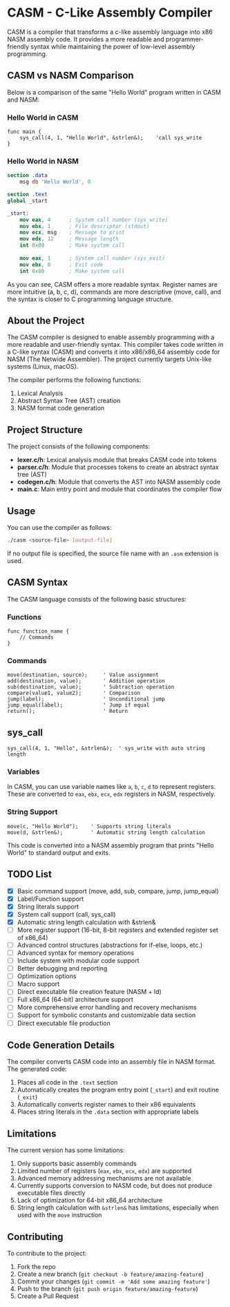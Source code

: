 # CASM - C-Like Assembly Compiler

CASM is a compiler that transforms a c-like assembly language into x86 NASM assembly code. It provides a more readable and programmer-friendly syntax while maintaining the power of low-level assembly programming.

## CASM vs NASM Comparison

Below is a comparison of the same "Hello World" program written in CASM and NASM:

### Hello World in CASM
```
func main {
    sys_call(4, 1, "Hello World", &strlen&);    'call sys_write
}
```

### Hello World in NASM
```nasm
section .data
    msg db 'Hello World', 0

section .text
global _start

_start:
    mov eax, 4      ; System call number (sys_write)
    mov ebx, 1      ; File descriptor (stdout)
    mov ecx, msg    ; Message to print
    mov edx, 12     ; Message length
    int 0x80        ; Make system call
    
    mov eax, 1      ; System call number (sys_exit)
    mov ebx, 0      ; Exit code
    int 0x80        ; Make system call
```

As you can see, CASM offers a more readable syntax. Register names are more intuitive (a, b, c, d), commands are more descriptive (move, call), and the syntax is closer to C programming language structure.

## About the Project

The CASM compiler is designed to enable assembly programming with a more readable and user-friendly syntax. This compiler takes code written in a C-like syntax (CASM) and converts it into x86/x86_64 assembly code for NASM (The Netwide Assembler). The project currently targets Unix-like systems (Linux, macOS).

The compiler performs the following functions:
1. Lexical Analysis
2. Abstract Syntax Tree (AST) creation
3. NASM format code generation

## Project Structure

The project consists of the following components:

- **lexer.c/h**: Lexical analysis module that breaks CASM code into tokens
- **parser.c/h**: Module that processes tokens to create an abstract syntax tree (AST)
- **codegen.c/h**: Module that converts the AST into NASM assembly code
- **main.c**: Main entry point and module that coordinates the compiler flow

## Usage

You can use the compiler as follows:

```bash
./casm <source-file> [output-file]
```

If no output file is specified, the source file name with an `.asm` extension is used.

## CASM Syntax

The CASM language consists of the following basic structures:

### Functions

```
func function_name {
    // Commands
}
```

### Commands

```
move(destination, source);     ' Value assignment
add(destination, value);       ' Addition operation
sub(destination, value);       ' Subtraction operation
compare(value1, value2);       ' Comparison
jump(label);                   ' Unconditional jump
jump_equal(label);             ' Jump if equal
return();                      ' Return
```

## sys_call

```
sys_call(4, 1, "Hello", &strlen&);  ' sys_write with auto string length
```

### Variables

In CASM, you can use variable names like `a`, `b`, `c`, `d` to represent registers. These are converted to `eax`, `ebx`, `ecx`, `edx` registers in NASM, respectively.

### String Support

```
move(c, "Hello World");    ' Supports string literals
move(d, &strlen&);         ' Automatic string length calculation
```

This code is converted into a NASM assembly program that prints "Hello World" to standard output and exits.


## TODO List

- [x] Basic command support (move, add, sub, compare, jump, jump_equal)
- [x] Label/Function support
- [x] String literals support
- [x] System call support (call, sys_call)
- [x] Automatic string length calculation with &strlen&
- [ ] More register support (16-bit, 8-bit registers and extended register set of x86_64)
- [ ] Advanced control structures (abstractions for if-else, loops, etc.)
- [ ] Advanced syntax for memory operations
- [ ] Include system with modular code support
- [ ] Better debugging and reporting
- [ ] Optimization options
- [ ] Macro support
- [ ] Direct executable file creation feature (NASM + ld)
- [ ] Full x86_64 (64-bit) architecture support
- [ ] More comprehensive error handling and recovery mechanisms
- [ ] Support for symbolic constants and customizable data section
- [ ] Direct executable file production

## Code Generation Details

The compiler converts CASM code into an assembly file in NASM format. The generated code:

1. Places all code in the `.text` section
2. Automatically creates the program entry point (`_start`) and exit routine (`_exit`)
3. Automatically converts register names to their x86 equivalents
4. Places string literals in the `.data` section with appropriate labels

## Limitations

The current version has some limitations:

1. Only supports basic assembly commands
2. Limited number of registers (`eax`, `ebx`, `ecx`, `edx`) are supported
3. Advanced memory addressing mechanisms are not available
4. Currently supports conversion to NASM code, but does not produce executable files directly
5. Lack of optimization for 64-bit x86_64 architecture
6. String length calculation with `&strlen&` has limitations, especially when used with the `move` instruction

## Contributing

To contribute to the project:

1. Fork the repo
2. Create a new branch (`git checkout -b feature/amazing-feature`)
3. Commit your changes (`git commit -m 'Add some amazing feature'`)
4. Push to the branch (`git push origin feature/amazing-feature`)
5. Create a Pull Request
